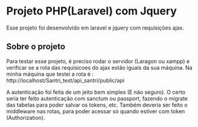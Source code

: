 # Projeto PHP(Laravel) com Jquery

Esse projeto foi desenvolvido em laravel e jquery com requisições ajax.

## Sobre o projeto

Para testar esse projeto, é preciso rodar o servidor (Laragon ou xampp) e verificar se a rota das requisicoes do ajax estão iguais da sua máquina. Na minha máquina que testei a rota é : http://localhost/Santri_test/api_santri/public/api

A autenticação foi feita de um jeito bem simples (E não seguro). O certo seria ter feito autenticação com sanctum ou passport, fazendo o migrate das tabelas para poder salvar os tokens, etc. Também deveria ser feito o middleware nas rotas, para poder acessar só quando estiver com token (Authorization).

